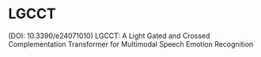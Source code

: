 # LGCCT
(DOI: 10.3390/e24071010) LGCCT: A Light Gated and Crossed Complementation Transformer for Multimodal Speech Emotion Recognition
